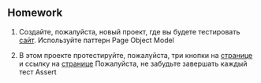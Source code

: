 ## Homework

1. Создайте, пожалуйста, новый проект, где вы будете тестировать [сайт](https://the-internet.herokuapp.com/). Используйте паттерн Page Object Model

2. В этом проекте протестируйте, пожалуйста, три кнопки на [странице](https://the-internet.herokuapp.com/javascript_alerts) и ссылку на [странице](https://the-internet.herokuapp.com/windows)
Пожалуйста, не забудьте завершать каждый тест Assert
